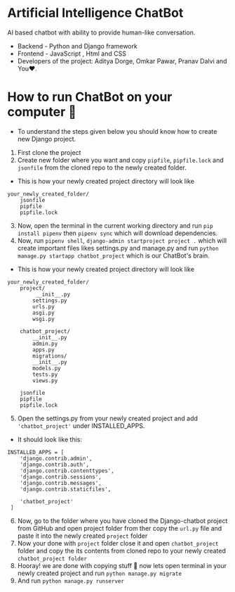 # Artificial Intelligence ChatBot
AI based chatbot with ability to provide human-like conversation.
- Backend - Python and Django framework
- Frontend - JavaScript , Html and CSS
- Developers of the project: Aditya Dorge, Omkar Pawar, Pranav Dalvi and You♥.


# How to run ChatBot on your computer 🤔
- To understand the steps given below you should know how to create new Django project.
1. First clone the project
2. Create new folder where you want and copy `pipfile`, `pipfile.lock` and `jsonfile` from the cloned repo to the newly created folder.
- This is how your newly created project directory will look like
```
your_newly_created_folder/
    jsonfile
    pipfile
    pipfile.lock   
```
3. Now, open the terminal in the current working directory and run `pip install pipenv` then `pipenv sync` which will download dependencies.
4. Now, run `pipenv shell`, `django-admin startproject project .` which will create important files likes settings.py and manage.py and run `python manage.py startapp chatbot_project` which is our ChatBot's brain.
- This is how your newly created project directory will look like
```
your_newly_created_folder/
    project/
         __init__.py
        settings.py
        urls.py
        asgi.py
        wsgi.py
        
    chatbot_project/
        __init__.py
        admin.py
        apps.py
        migrations/
        __init__.py
        models.py
        tests.py
        views.py
        
    jsonfile
    pipfile
    pipfile.lock
```
5. Open the settings.py from your newly created project and add `'chatbot_project'` under INSTALLED_APPS.
- It should look like this:
```
INSTALLED_APPS = [
    'django.contrib.admin',
    'django.contrib.auth',
    'django.contrib.contenttypes',
    'django.contrib.sessions',
    'django.contrib.messages',
    'django.contrib.staticfiles',
    
    'chatbot_project'
 ]
   ``` 
6. Now, go to the folder where you have cloned the Django-chatbot project from GitHub and open project folder from ther copy the `url.py` file and paste it into the newly created `project` folder
7. Now your done with `project` folder close it and open `chatbot_project` folder and copy the its contents from cloned repo to your newly created `chatbot_project folder`
8. Hooray! we are done with copying stuff 🤩 now lets open terminal in your newly created project and run `python manage.py migrate`
9. And run `python manage.py runserver`
